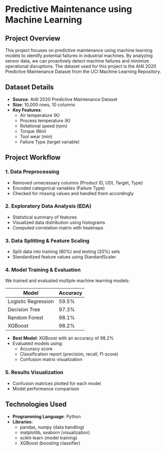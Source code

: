 # Predictive Maintenance using Machine Learning

## Project Overview

This project focuses on predictive maintenance using machine learning models to identify potential failures in industrial machines. By analyzing sensor data, we can proactively detect machine failures and minimize operational disruptions. The dataset used for this project is the AI4I 2020 Predictive Maintenance Dataset from the UCI Machine Learning Repository.

## Dataset Details

- **Source**: AI4I 2020 Predictive Maintenance Dataset
- **Size**: 10,000 rows, 10 columns
- **Key Features**:
  - Air temperature (K)
  - Process temperature (K)
  - Rotational speed (rpm)
  - Torque (Nm)
  - Tool wear (min)
  - Failure Type (target variable)

## Project Workflow

### 1. Data Preprocessing

- Removed unnecessary columns (Product ID, UDI, Target, Type)
- Encoded categorical variables (Failure Type)
- Checked for missing values and handled them accordingly

### 2. Exploratory Data Analysis (EDA)

- Statistical summary of features
- Visualized data distribution using histograms
- Computed correlation matrix with heatmaps

### 3. Data Splitting & Feature Scaling

- Split data into training (80%) and testing (20%) sets
- Standardized feature values using StandardScaler

### 4. Model Training & Evaluation

We trained and evaluated multiple machine learning models:

| Model                | Accuracy |
|----------------------|----------|
| Logistic Regression  | 59.5%    |
| Decision Tree        | 97.3%    |
| Random Forest        | 98.1%    |
| XGBoost              | 98.2%    |

- **Best Model**: XGBoost with an accuracy of 98.2%
- Evaluated models using:
  - Accuracy score
  - Classification report (precision, recall, f1-score)
  - Confusion matrix visualization

### 5. Results Visualization

- Confusion matrices plotted for each model
- Model performance comparison

## Technologies Used

- **Programming Language**: Python
- **Libraries**:
  - pandas, numpy (data handling)
  - matplotlib, seaborn (visualization)
  - scikit-learn (model training)
  - XGBoost (boosting classifier)
